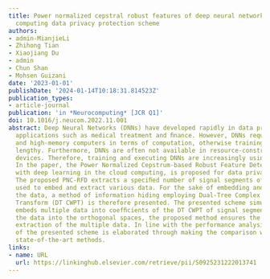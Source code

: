 ```yaml
---
title: Power normalized cepstral robust features of deep neural networks in a cloud
  computing data privacy protection scheme
authors:
- admin-MianjieLi
- Zhihong Tian
- Xiaojiang Du
- admin
- Chun Shan
- Mohsen Guizani
date: '2023-01-01'
publishDate: '2024-01-14T10:18:31.814523Z'
publication_types:
- article-journal
publication: 'in *Neurocomputing* [JCR Q1]'
doi: 10.1016/j.neucom.2022.11.001
abstract: Deep Neural Networks (DNNs) have developed rapidly in data privacy protection
  applications such as medical treatment and ﬁnance. However, DNNs require high-speed
  and high-memory computers in terms of computation, otherwise training can be very
  lengthy. Furthermore, DNNs are often not available in resource-constrained mobile
  devices. Therefore, training and executing DNNs are increasingly using cloud computing.
  In the paper, the Power Normalized Cepstrum-based Robust Feature Detector (PNCRFD),
  with deep learning in the cloud computing, is proposed for data privacy protection.
  The proposed PNC-RFD extracts a speciﬁed number of signal segments of high robustness
  used to embed and extract various data. For the sake of embedding and extracting
  the data, a method of information hiding employing Dual-Tree Complex Wavelet Packet
  Transform (DT CWPT) is therefore presented. The presented scheme simultaneously
  embeds multiple data into coefﬁcients of the DT CWPT of signal segments. By embedding
  the data into the orthogonal spaces, the proposed method ensures the independent
  extraction of the multiple data. In line with the performance analysis, the superiority
  of the presented scheme is elaborated through making the comparison with the current
  state-of-the-art methods.
links:
- name: URL
  url: https://linkinghub.elsevier.com/retrieve/pii/S0925231222013741
---
```

